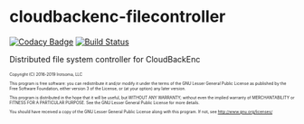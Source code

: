 # cloudbackenc-filecontroller 

[![Codacy Badge](https://api.codacy.com/project/badge/Grade/0fef8c221a314a0981f192c347dbf134)](https://www.codacy.com/app/irotsoma/cloudbackenc-filecontroller?utm_source=github.com&amp;utm_medium=referral&amp;utm_content=irotsoma/cloudbackenc-filecontroller&amp;utm_campaign=Badge_Grade)
[![Build Status](https://travis-ci.com/irotsoma/cloudbackenc-filecontroller.svg?branch=master)](https://travis-ci.com/irotsoma/cloudbackenc-filecontroller)

Distributed file system controller for CloudBackEnc

<span style="font-size: .5em;">
Copyright (C) 2016-2019  Irotsoma, LLC

This program is free software: you can redistribute it and/or modify
it under the terms of the GNU Lesser General Public License as published by
the Free Software Foundation, either version 3 of the License, or
(at your option) any later version.

This program is distributed in the hope that it will be useful,
but WITHOUT ANY WARRANTY; without even the implied warranty of
MERCHANTABILITY or FITNESS FOR A PARTICULAR PURPOSE.  See the
GNU Lesser General Public License for more details.

You should have received a copy of the GNU Lesser General Public License
along with this program.  If not, see <http://www.gnu.org/licenses/>
</span>
